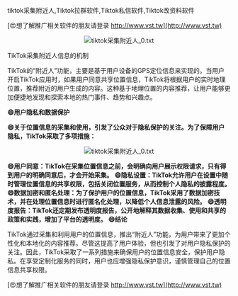 tiktok采集附近人,Tiktok拉群软件,Tiktok私信软件,Tiktok改资料软件

[😍想了解推广相关软件的朋友请登录 http://www.vst.tw](http://www.vst.tw)

 <center><img src="https://vst.tw/MP4/tuiguang/png/6.png" alt="tiktok采集附近人_0.txt"></center>

TikTok采集附近人信息的机制

TikTok的“附近人”功能，主要是基于用户设备的GPS定位信息来实现的。当用户开启TikTok应用时，如果用户同意共享位置信息，TikTok将根据用户的实时地理位置，推荐附近的用户生成的内容。这种基于地理位置的内容推荐，让用户能够更加便捷地发现和探索本地的热门事件、趋势和兴趣点。

**😄用户隐私和数据保护**

**😄关于位置信息的采集和使用，引发了公众对于隐私保护的关注。为了保障用户隐私，TikTok采取了多项措施：**

 <center><img src="https://vst.tw/MP4/tuiguang/png/7.png" alt="tiktok采集附近人_0.txt"></center>

**😄用户同意：TikTok在采集位置信息之前，会明确向用户展示权限请求，只有得到用户的明确同意后，才会开始采集。**
**😄隐私设置：TikTok允许用户在设置中随时管理位置信息的共享权限，包括关闭位置服务，从而控制个人隐私的披露程度。**
**😄数据加密和匿名处理：为了保护用户的位置信息，TikTok采用了数据加密技术，并在处理位置信息时进行匿名化处理，以降低个人信息泄露的风险。**
**😄透明度报告：TikTok还定期发布透明度报告，公开地解释其数据收集、使用和共享的政策和实践，增加了平台的透明度。**
**😄结论**

TikTok通过采集和利用用户的位置信息，推出“附近人”功能，为用户带来了更加个性化和本地化的内容推荐。尽管这提高了用户体验，但也引发了对用户隐私保护的关注。因此，TikTok采取了一系列措施来确保用户的位置信息安全，保护用户隐私。在享受定制化服务的同时，用户也应增强隐私保护意识，谨慎管理自己的位置信息共享权限。

[😍想了解推广相关软件的朋友请登录 http://www.vst.tw](http://www.vst.tw)



